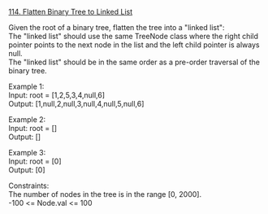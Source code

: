 [114. Flatten Binary Tree to Linked List](https://leetcode.com/problems/flatten-binary-tree-to-linked-list/)




Given the root of a binary tree, flatten the tree into a "linked list":             
The "linked list" should use the same TreeNode class where the right child pointer points to the next node in the list and the left child pointer is always null.           
The "linked list" should be in the same order as a pre-order traversal of the binary tree.               

Example 1:         
Input: root = [1,2,5,3,4,null,6]                  
Output: [1,null,2,null,3,null,4,null,5,null,6]             

Example 2:          
Input: root = []            
Output: []            

Example 3:            
Input: root = [0]            
Output: [0]           

Constraints:       
The number of nodes in the tree is in the range [0, 2000].           
-100 <= Node.val <= 100            

